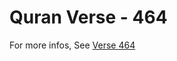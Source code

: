 # Quran Verse - 464 

For more infos, See [Verse 464](https://www.quranbookk.com/quran/search?q=464)